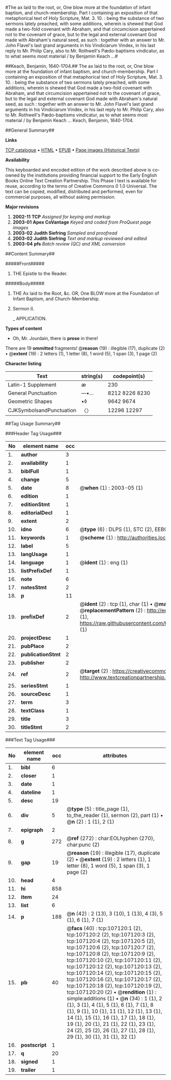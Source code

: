#The ax laid to the root, or, One blow more at the foundation of infant baptism, and church-membership. Part I containing an exposition of that metaphorical text of Holy Scripture, Mat. 3. 10. : being the substance of two sermons lately preached, with some additions, wherein is shewed that God made a two-fold covenant with Abraham, and that circumcision appertained not to the covenant of grace, but to the legal and external covenant God made with Abraham's natural seed, as such : together with an answer to Mr. John Flavel's last grand arguments in his Vindiciarum Vindex, in his last reply to Mr. Philip Cary, also to Mr. Rothwell's Pædo-baptisms vindicatur, as to what seems most material / by Benjamin Keach ...#

##Keach, Benjamin, 1640-1704.##
The ax laid to the root, or, One blow more at the foundation of infant baptism, and church-membership. Part I containing an exposition of that metaphorical text of Holy Scripture, Mat. 3. 10. : being the substance of two sermons lately preached, with some additions, wherein is shewed that God made a two-fold covenant with Abraham, and that circumcision appertained not to the covenant of grace, but to the legal and external covenant God made with Abraham's natural seed, as such : together with an answer to Mr. John Flavel's last grand arguments in his Vindiciarum Vindex, in his last reply to Mr. Philip Cary, also to Mr. Rothwell's Pædo-baptisms vindicatur, as to what seems most material / by Benjamin Keach ...
Keach, Benjamin, 1640-1704.

##General Summary##

**Links**

[TCP catalogue](http://www.ota.ox.ac.uk/tcp/)  • 
[HTML](http://tei.it.ox.ac.uk/tcp/Texts-HTML/free/A47/A47391.html)  • 
[EPUB](http://tei.it.ox.ac.uk/tcp/Texts-EPUB/free/A47/A47391.epub) • 
[Page images (Historical Texts)](https://data.historicaltexts.jisc.ac.uk/view?pubId=eebo-18207842e&pageId=eebo-18207842e-107120-1)

**Availability**

This keyboarded and encoded edition of the
	       work described above is co-owned by the institutions
	       providing financial support to the Early English Books
	       Online Text Creation Partnership. This Phase I text is
	       available for reuse, according to the terms of Creative
	       Commons 0 1.0 Universal. The text can be copied,
	       modified, distributed and performed, even for
	       commercial purposes, all without asking permission.

**Major revisions**

1. __2002-11__ __TCP__ *Assigned for keying and markup*
1. __2003-01__ __Apex CoVantage__ *Keyed and coded from ProQuest page images*
1. __2003-02__ __Judith Siefring__ *Sampled and proofread*
1. __2003-02__ __Judith Siefring__ *Text and markup reviewed and edited*
1. __2003-04__ __pfs__ *Batch review (QC) and XML conversion*

##Content Summary##

#####Front#####

1. THE Epistle to the Reader.

#####Body#####

1. THE Ax laid to the Root, &c. OR, One BLOW more at the Foundation of Infant Baptism, and Church-Membership.

1. Sermon II.

    _ APPLICATION.

**Types of content**

  * Oh, Mr. Jourdain, there is **prose** in there!

There are 19 **ommitted** fragments! 
 @__reason__ (19) : illegible (17), duplicate (2)  •  @__extent__ (19) : 2 letters (1), 1 letter (8), 1 word (5), 1 span (3), 1 page (2)

**Character listing**


|Text|string(s)|codepoint(s)|
|---|---|---|
|Latin-1 Supplement|æ|230|
|General Punctuation|—•…|8212 8226 8230|
|Geometric Shapes|▪◊|9642 9674|
|CJKSymbolsandPunctuation|〈〉|12296 12297|

##Tag Usage Summary##

###Header Tag Usage###

|No|element name|occ|attributes|
|---|---|---|---|
|1.|__author__|3||
|2.|__availability__|1||
|3.|__biblFull__|1||
|4.|__change__|5||
|5.|__date__|8| @__when__ (1) : 2003-05 (1)|
|6.|__edition__|1||
|7.|__editionStmt__|1||
|8.|__editorialDecl__|1||
|9.|__extent__|2||
|10.|__idno__|6| @__type__ (6) : DLPS (1), STC (2), EEBO-CITATION (1), OCLC (1), VID (1)|
|11.|__keywords__|1| @__scheme__ (1) : http://authorities.loc.gov/ (1)|
|12.|__label__|5||
|13.|__langUsage__|1||
|14.|__language__|1| @__ident__ (1) : eng (1)|
|15.|__listPrefixDef__|1||
|16.|__note__|6||
|17.|__notesStmt__|2||
|18.|__p__|11||
|19.|__prefixDef__|2| @__ident__ (2) : tcp (1), char (1)  •  @__matchPattern__ (2) : ([0-9\-]+):([0-9IVX]+) (1), (.+) (1)  •  @__replacementPattern__ (2) : http://eebo.chadwyck.com/downloadtiff?vid=$1&page=$2 (1), https://raw.githubusercontent.com/textcreationpartnership/Texts/master/tcpchars.xml#$1 (1)|
|20.|__projectDesc__|1||
|21.|__pubPlace__|2||
|22.|__publicationStmt__|2||
|23.|__publisher__|2||
|24.|__ref__|2| @__target__ (2) : https://creativecommons.org/publicdomain/zero/1.0/ (1), http://www.textcreationpartnership.org/docs/. (1)|
|25.|__seriesStmt__|1||
|26.|__sourceDesc__|1||
|27.|__term__|3||
|28.|__textClass__|1||
|29.|__title__|3||
|30.|__titleStmt__|2||


###Text Tag Usage###

|No|element name|occ|attributes|
|---|---|---|---|
|1.|__bibl__|6||
|2.|__closer__|1||
|3.|__date__|1||
|4.|__dateline__|1||
|5.|__desc__|19||
|6.|__div__|5| @__type__ (5) : title_page (1), to_the_reader (1), sermon (2), part (1)  •  @__n__ (2) : 1 (1), 2 (1)|
|7.|__epigraph__|2||
|8.|__g__|272| @__ref__ (272) : char:EOLhyphen (270), char:punc (2)|
|9.|__gap__|19| @__reason__ (19) : illegible (17), duplicate (2)  •  @__extent__ (19) : 2 letters (1), 1 letter (8), 1 word (5), 1 span (3), 1 page (2)|
|10.|__head__|4||
|11.|__hi__|858||
|12.|__item__|24||
|13.|__list__|6||
|14.|__p__|188| @__n__ (42) : 2 (13), 3 (10), 1 (13), 4 (3), 5 (1), 6 (1), 7 (1)|
|15.|__pb__|40| @__facs__ (40) : tcp:107120:1 (2), tcp:107120:2 (2), tcp:107120:3 (2), tcp:107120:4 (2), tcp:107120:5 (2), tcp:107120:6 (2), tcp:107120:7 (2), tcp:107120:8 (2), tcp:107120:9 (2), tcp:107120:10 (2), tcp:107120:11 (2), tcp:107120:12 (2), tcp:107120:13 (2), tcp:107120:14 (2), tcp:107120:15 (2), tcp:107120:16 (2), tcp:107120:17 (2), tcp:107120:18 (2), tcp:107120:19 (2), tcp:107120:20 (2)  •  @__rendition__ (1) : simple:additions (1)  •  @__n__ (34) : 1 (1), 2 (1), 3 (1), 4 (1), 5 (1), 6 (1), 7 (1), 8 (1), 9 (1), 10 (1), 11 (1), 12 (1), 13 (1), 14 (1), 15 (1), 16 (1), 17 (1), 18 (1), 19 (1), 20 (1), 21 (1), 22 (1), 23 (1), 24 (2), 25 (2), 26 (1), 27 (1), 28 (1), 29 (1), 30 (1), 31 (1), 32 (1)|
|16.|__postscript__|1||
|17.|__q__|20||
|18.|__signed__|1||
|19.|__trailer__|1||
